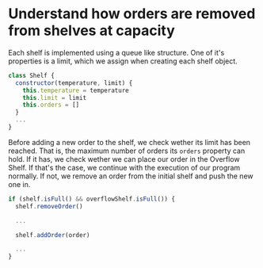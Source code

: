 # Understand how orders are removed from shelves at capacity

Each shelf is implemented using a queue like structure. One of it's properties is a limit, which we assign when creating each shelf object.

```javascript
class Shelf {
  constructor(temperature, limit) {
    this.temperature = temperature
    this.limit = limit
    this.orders = []
  }
  ...
}
```

Before adding a new order to the shelf, we check wether its limit has been reached. That is, the maximum number of orders its `orders` property can hold. If it has, we check wether we can place our order in the Overflow Shelf. If that's the case, we continue with the execution of our program normally. If not, we remove an order from the initial shelf and push the new one in.

```javascript
if (shelf.isFull() && overflowShelf.isFull()) {
  shelf.removeOrder()

  ...

  shelf.addOrder(order)

  ...
}
```
